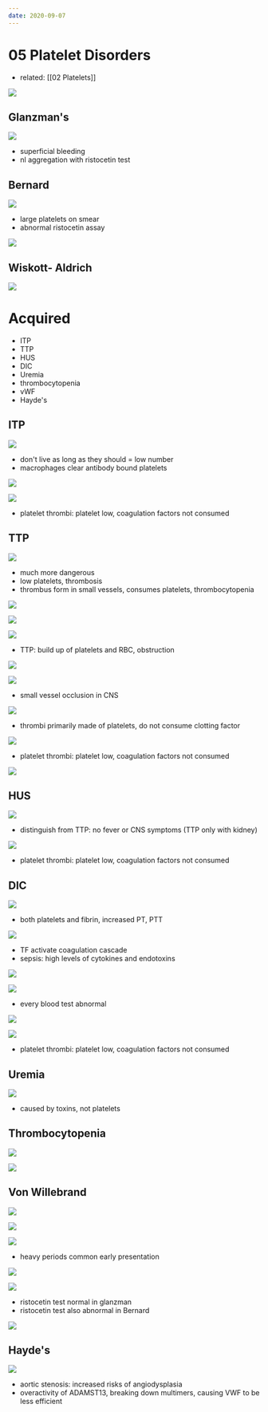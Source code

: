 ```yaml
---
date: 2020-09-07
---
```


# 05 Platelet Disorders

- related: [[02 Platelets]]

<!-- inherited platelet disorders include.. -->

![](https://photos.thisispiggy.com/file/wikiFiles/8ZEWR3w.jpg)

## Glanzman's

<!-- glanzman's thrombasthenia pathogenesis, symptoms, diagnosis.. -->

![](https://photos.thisispiggy.com/file/wikiFiles/kGPUWCf.jpg)

- superficial bleeding
- nl aggregation with ristocetin test

## Bernard

<!-- Bernard Soulier syndrome pathogenesis, symptoms, diagnosis, smear.. -->

![](https://photos.thisispiggy.com/file/wikiFiles/BZypoMZ.jpg)

- large platelets on smear
- abnormal ristocetin assay

![](https://photos.thisispiggy.com/file/wikiFiles/3gFmTpC.jpg)

## Wiskott- Aldrich

<!-- wiskott aldrich syndrome pathogenesis, gene mutation, symptoms.. -->

![](https://photos.thisispiggy.com/file/wikiFiles/ofJ93TG.jpg)

# Acquired

<!-- acquired platelet disorders include.. -->

- ITP
- TTP
- HUS
- DIC
- Uremia
- thrombocytopenia
- vWF
- Hayde's

## ITP

<!-- ITP cause, pathogenesis, diagnosis, treatment.. -->

![](https://photos.thisispiggy.com/file/wikiFiles/h6UEXib.jpg)

- don't live as long as they should = low number
- macrophages clear antibody bound platelets

![](https://photos.thisispiggy.com/file/wikiFiles/DZtwuP3.jpg)

![](https://photos.thisispiggy.com/file/wikiFiles/10Xrh1V.jpg)

- platelet thrombi: platelet low, coagulation factors not consumed

## TTP

<!-- TTP pathogenesis, causes, symptoms, diagnosis, treatment.. -->

![](https://photos.thisispiggy.com/file/wikiFiles/XfsfewP.jpg)

- much more dangerous
- low platelets, thrombosis
- thrombus form in small vessels, consumes platelets, thrombocytopenia

![](https://photos.thisispiggy.com/file/wikiFiles/kZK9uKx.jpg)

![](https://photos.thisispiggy.com/file/wikiFiles/bsYGOM2.jpg)

![](https://photos.thisispiggy.com/file/wikiFiles/HJxht7L.jpg)

- TTP: build up of platelets and RBC, obstruction

![](https://photos.thisispiggy.com/file/wikiFiles/wu55JCZ.jpg)

![](https://photos.thisispiggy.com/file/wikiFiles/S27wjXx.jpg)

- small vessel occlusion in CNS

![](https://photos.thisispiggy.com/file/wikiFiles/2ItD73a.jpg)

- thrombi primarily made of platelets, do not consume clotting factor

![](https://photos.thisispiggy.com/file/wikiFiles/10Xrh1V.jpg)

- platelet thrombi: platelet low, coagulation factors not consumed

![](https://photos.thisispiggy.com/file/wikiFiles/GjaPpuq.jpg)

## HUS

<!-- HUS is, pathogenesis, demographics, causes.. -->

![](https://photos.thisispiggy.com/file/wikiFiles/tqcsx57.jpg)

- distinguish from TTP: no fever or CNS symptoms (TTP only with kidney)

![](https://photos.thisispiggy.com/file/wikiFiles/10Xrh1V.jpg)

- platelet thrombi: platelet low, coagulation factors not consumed

## DIC

<!-- DIC pathogenesis, causes, diagnosis, treatment.. -->

![](https://photos.thisispiggy.com/file/wikiFiles/o3zOq2u.jpg)

- both platelets and fibrin, increased PT, PTT

![](https://photos.thisispiggy.com/file/wikiFiles/ezwMHNG.jpg)

- TF activate coagulation cascade
- sepsis: high levels of cytokines and endotoxins

![](https://photos.thisispiggy.com/file/wikiFiles/XAHjUkI.jpg)

![](https://photos.thisispiggy.com/file/wikiFiles/rytAGo9.jpg)

- every blood test abnormal

![](https://photos.thisispiggy.com/file/wikiFiles/0moASbM.jpg)

![](https://photos.thisispiggy.com/file/wikiFiles/10Xrh1V.jpg)

- platelet thrombi: platelet low, coagulation factors not consumed

## Uremia

<!-- uremia causes, pathogenesis, labs.. -->

![](https://photos.thisispiggy.com/file/wikiFiles/VWNk4x5.jpg)

- caused by toxins, not platelets

## Thrombocytopenia

<!-- thrombocytopenia causes, normal vs when bleeding, treatment.. -->

![](https://photos.thisispiggy.com/file/wikiFiles/6KjJGS4.jpg)

![](https://photos.thisispiggy.com/file/wikiFiles/DIkU16w.jpg)

## Von Willebrand

<!-- von willebrand disease inheritance, symptoms, diagnosis, treatment.. -->

![](https://photos.thisispiggy.com/file/wikiFiles/ZrgXMS5.jpg)

![](https://photos.thisispiggy.com/file/wikiFiles/brda5uv.jpg)

![](https://photos.thisispiggy.com/file/wikiFiles/U4fK4JW.jpg)

- heavy periods common early presentation

![](https://photos.thisispiggy.com/file/wikiFiles/7a9iJvd.jpg)

![](https://photos.thisispiggy.com/file/wikiFiles/sR6eZBF.jpg)

- ristocetin test normal in glanzman
- ristocetin test also abnormal in Bernard

![](https://photos.thisispiggy.com/file/wikiFiles/1BHxHbz.jpg)

## Hayde's

<!-- Heyde's syndrome pathogenesis, symptoms, treatment.. -->

![](https://photos.thisispiggy.com/file/wikiFiles/s4EF1vV.jpg)

- aortic stenosis: increased risks of angiodysplasia
- overactivity of ADAMST13, breaking down multimers, causing VWF to be less efficient
